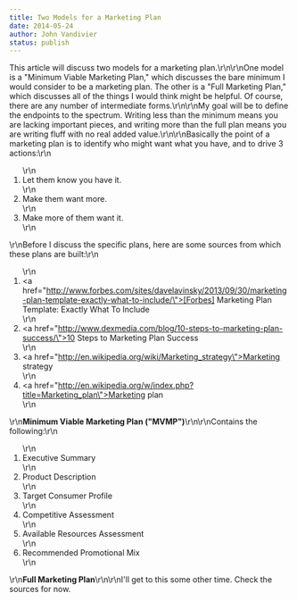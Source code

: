 ```yaml
---
title: Two Models for a Marketing Plan
date: 2014-05-24
author: John Vandivier
status: publish
---
```


This article will discuss two models for a marketing plan.\r\n\r\nOne model is a \"Minimum Viable Marketing Plan,\" which discusses the bare minimum I would consider to be a marketing plan. The other is a \"Full Marketing Plan,\" which discusses all of the things I would think might be helpful. Of course, there are any number of intermediate forms.\r\n\r\nMy goal will be to define the endpoints to the spectrum. Writing less than the minimum means you are lacking important pieces, and writing more than the full plan means you are writing fluff with no real added value.\r\n\r\nBasically the point of a marketing plan is to identify who might want what you have, and to drive 3 actions:\r\n<ol>\r\n	<li>Let them know you have it.</li>\r\n	<li>Make them want more.</li>\r\n	<li>Make more of them want it.</li>\r\n</ol>\r\nBefore I discuss the specific plans, here are some sources from which these plans are built:\r\n<ol>\r\n	<li><a href=\"http://www.forbes.com/sites/davelavinsky/2013/09/30/marketing-plan-template-exactly-what-to-include/\">[Forbes] Marketing Plan Template: Exactly What To Include</a></li>\r\n	<li><a href=\"http://www.dexmedia.com/blog/10-steps-to-marketing-plan-success/\">10 Steps to Marketing Plan Success</a></li>\r\n	<li><a href=\"http://en.wikipedia.org/wiki/Marketing_strategy\">Marketing strategy</a></li>\r\n	<li><a href=\"http://en.wikipedia.org/w/index.php?title=Marketing_plan\">Marketing plan</a></li>\r\n</ol>\r\n<strong>Minimum Viable Marketing Plan (\"MVMP\")</strong>\r\n\r\nContains the following:\r\n<ol>\r\n	<li>Executive Summary</li>\r\n	<li>Product Description</li>\r\n	<li>Target Consumer Profile</li>\r\n	<li>Competitive Assessment</li>\r\n	<li>Available Resources Assessment</li>\r\n	<li>Recommended Promotional Mix</li>\r\n</ol>\r\n<strong>Full Marketing Plan</strong>\r\n\r\nI'll get to this some other time. Check the sources for now.